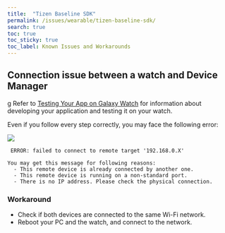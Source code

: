 ```yaml
---
title:  "Tizen Baseline SDK"
permalink: /issues/wearable/tizen-baseline-sdk/
search: true
toc: true
toc_sticky: true
toc_label: Known Issues and Workarounds
---
```



## Connection issue between a watch and Device Manager
g
Refer to [Testing Your App on Galaxy Watch][testing_app_on_watch] for information about developing your application and testing it on your watch.

Even if you follow every step correctly, you may face the following error:

![][device_mgr_connection]

```
 ERROR: failed to connect to remote target '192.168.0.X'

You may get this message for following reasons:
  - This remote device is already connected by another one.
  - This remote device is running on a non-standard port.
  - There is no IP address. Please check the physical connection.
```

### Workaround
 - Check if both devices are connected to the same Wi-Fi network.
 - Reboot your PC and the watch, and connect to the network.


[testing_app_on_watch]: https://developer.samsung.com/galaxy-watch/develop/testing-your-app-on-gear
[device_mgr_connection]: {{site.url}}{{site.baseurl}}/assets/images/issues/tools/device-manager-connection-issue.png
